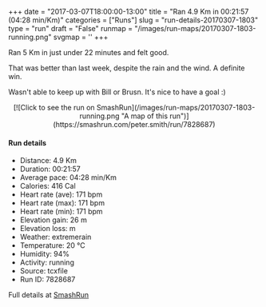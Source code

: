 +++
date = "2017-03-07T18:00:00-13:00"
title = "Ran 4.9 Km in 00:21:57 (04:28 min/Km)"
categories = ["Runs"]
slug = "run-details-20170307-1803"
type = "run"
draft = "False"
runmap = "/images/run-maps/20170307-1803-running.png"
svgmap = '<polyline points="90 78, 85 77, 82 79, 80 80, 72 88, 68 95, 66 95, 58 95, 50 100, 45 99, 44 98, 44 94, 52 81, 52 80, 47 79, 41 76, 42 73, 43 67, 35 63, 26 61, 6 55, 11 44, 14 36, 23 26, 43 10, 52 1, 58 0, 62 1, 64 3, 63 5, 55 14, 27 38, 24 43, 25 41, 35 30, 63 6, 65 4, 64 2, 58 0, 52 1, 24 26, 18 33, 13 38, 6 56, 43 67, 41 77, 52 80, 51 82, 45 93, 45 94, 43 99, 45 100, 51 100, 60 96, 64 97, 69 91, 74 88, 74 88, 75 85, 78 84, 82 80, 90 78, 93 74">'
+++

Ran 5 Km in just under 22 minutes and felt good. 

That was better than last week, despite the rain and the wind. A definite win. 

Wasn't able to keep up with Bill or Brusn. It's nice to have a goal :)

<!--more-->

<center>
[![Click to see the run on SmashRun](/images/run-maps/20170307-1803-running.png "A map of this run")](https://smashrun.com/peter.smith/run/7828687)
</center>

#### Run details

* Distance: 4.9 Km
* Duration: 00:21:57
* Average pace: 04:28 min/Km
* Calories: 416 Cal
* Heart rate (ave): 171 bpm
* Heart rate (max): 171 bpm
* Heart rate (min): 171 bpm
* Elevation gain: 26 m
* Elevation loss:  m
* Weather: extremerain
* Temperature: 20 &deg;C
* Humidity: 94%
* Activity: running
* Source: tcxfile
* Run ID: 7828687

Full details at [SmashRun](https://smashrun.com/peter.smith/run/7828687)